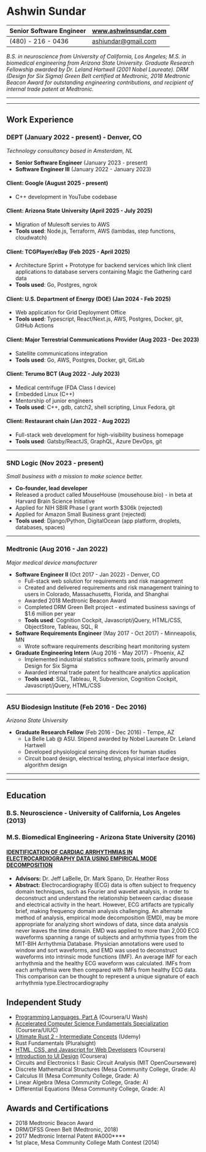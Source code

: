 # Ashwin Sundar

| Senior Software Engineer | www.ashwinsundar.com |  
| - | - |  
| (480) - 216 - 0436 | [ashiundar@gmail.com](ashiundar@gmail.com) |

*B.S. in neuroscience from University of California, Los Angeles; M.S. in biomedical engineering from Arizona State University. Graduate Research Fellowship awarded by Dr. Leland Hartwell (2001 Nobel Laureate). DRM (Design for Six Sigma) Green Belt certified at Medtronic, 2018 Medtronic Beacon Award for outstanding engineering contributions, and recipient of internal trade patent at Medtronic.*

---
---
## Work Experience

### DEPT (January 2022 - present) - Denver, CO
 
*Technology consultancy based in Amsterdam, NL*

- **Senior Software Engineer** (January 2023 - present)
- **Software Engineer III** (January 2022 - January 2023)

#### Client: Google (August 2025 - present)

- C++ development in YouTube codebase

#### Client: Arizona State University (April 2025 - July 2025)

- Migration of Mulesoft servies to AWS
- **Tools used**: Node.js, Terraform, AWS (lambdas, step functions, cloudwatch)

#### Client: TCGPlayer/eBay (Feb 2025 - April 2025)

- Architecture Sprint + Prototype for backend services which link client applications to database servers containing Magic the Gathering card data
- **Tools used**: Go, Postgres, ngrok

#### Client: U.S. Department of Energy (DOE) (Jan 2024 - Feb 2025)

- Web application for Grid Deployment Office
- **Tools used**: Typescript, React/Next.js, AWS, Postgres, Docker, git, GitHub Actions

#### Client: Major Terrestrial Communications Provider (Aug 2023 - Dec 2023)

- Satellite communications integration
- **Tools used**: Go, AWS, Postgres, Docker, git, GitLab

#### Client: Terumo BCT (Aug 2022 - July 2023)

- Medical centrifuge (FDA Class I device)
- Embedded Linux (C++)
- Mentorship of junior engineers
- **Tools used**: C++, gdb, catch2, shell scripting, Linux Fedora, git

#### Client: Restaurant chain (Jan 2022 - Aug 2022)

- Full-stack web development for high-visibility business homepage
- **Tools used**: Gatsby/ReactJS, GraphQL, Azure DevOps, git

---

### SND Logic (Nov 2023 - present)

*Small business with a mission to make science better.*

- **Co-founder, lead developer**
- Released a product called MouseHouse (mousehouse.bio) - in beta at Harvard Brain Science Initiative
- Applied for NIH SBIR Phase I grant worth $306k (rejected)
- Applied for Amazon Small Business grant (rejected)
- **Tools used**: Django/Python, DigitalOcean (app platform, droplets, databases, spaces)

---

### Medtronic (Aug 2016 - Jan 2022)

*Major medical device manufacturer*

- **Software Engineer II** (Oct 2017 - Jan 2022) - Denver, CO
  - Full-stack web solution for requirements and risk management
  - Created and delivered requirements and risk management training to users in Colorado, Massachusetts, Florida, and Shanghai
  - Awarded 2018 Medtronic Beacon Award
  - Completed DRM Green Belt project - estimated business savings of $1.6 million per year
  - **Tools used**: Cognition Cockpit, Javascript/jQuery, HTML/CSS, ObjectStore, Tableau, SQL, R
- **Software Requirements Engineer** (May 2017 - Oct 2017) - Minneapolis, MN
  - Wrote software requirements describing heart monitoring system
- **Graduate Engineering Intern** (Aug 2016 - May 2017) - Phoenix, AZ
  - Implemented industrial statistics software tools, primarily around Design for Six Sigma
  - Awarded internal trade patent for healthcare analytics application
  - **Tools used**: SQL, Tableau, R, Subversion, Cognition Cockpit, Javascript/jQuery, HTML/CSS

---

### ASU Biodesign Institute (Feb 2016 - Dec 2016)

*Arizona State University*

- **Graduate Research Fellow** (Feb 2016 - Dec 2016) - Tempe, AZ
    - La Belle Lab @ ASU. Stipend awarded by Nobel Laureate Dr. Leland Hartwell
    - Developed physiological sensing devices for human studies
    - Circuit board design, electrical testing, physical interface design, algorithm design

---
---

## Education  

### B.S. Neuroscience - University of California, Los Angeles (2013)

### M.S. Biomedical Engineering - Arizona State University (2016)

#### [IDENTIFICATION OF CARDIAC ARRHYTHMIAS IN ELECTROCARDIOGRAPHY DATA USING EMPIRICAL MODE DECOMPOSITION](https://github.com/AshwinSundar/Empirical-Mode-Decomposition-for-MIT-BIH-Arrhythmia-Data/blob/master/Ashwin%20Sundar%20Final%20Report.pdf)
  - **Advisors:** Dr. Jeff LaBelle, Dr. Mark Spano, Dr. Heather Ross
  - **Abstract:** Electrocardiography (ECG) data is often subject to frequency domain techniques, such as Fourier and wavelet analysis, in order to deconstruct and understand the relationship between cardiac disease and electrical activity in the heart. However, ECG artifacts are typically brief, making frequency domain analysis challenging. An alternate method of analysis, empirical mode decomposition (EMD), may be more appropriate for analyzing short windows of data, since data analysis never leaves the time domain. EMD was applied to more than 2,000 ECG waveforms spanning a range of subjects and arrhythmia types from the MIT-BIH Arrhythmia Database. Physician annotations were used to window and sort waveforms, and EMD was used to deconstruct waveforms into intrinsic mode functions (IMF). An average IMF for each arrhythmia and the healthy ECG waveform was calculated. IMFs from each arrhythmia were then compared with IMFs from healthy ECG data. This comparison can be thought to represent a unique signature of each arrhythmia type.Electrocardiography

## Independent Study

- [Programming Languages, Part A](https://www.coursera.org/learn/programming-languages) (Coursera/U Wash)
- [Accelerated Computer Science Fundamentals Specialization](https://www.coursera.org/account/accomplishments/specialization/QWNCL53BMER8?utm_source=link&utm_medium=certificate&utm_content=cert_image&utm_campaign=sharing_cta&utm_product=s12n) (Coursera/UIUC)
- [Ultimate Rust 2 - Intermediate Concepts](https://www.udemy.com/certificate/UC-5c5cc621-0ac8-44ae-8915-792c8ee0add0/) (Udemy)
- Rust Fundamentals (Pluralsight)
- [HTML, CSS, and Javascript for Web Developers](https://coursera.org/share/e84a063b6b4cd55564b47b5cc88c9100) (Coursera)
- [Introduction to UI Design](https://coursera.org/share/0e0eec27afa51fbf2ba6e48852a65c4f) (Coursera)
- Circuits and Electronics I: Basic Circuit Analysis (MIT OpenCourseware)
- Discrete Mathematical Structures (Mesa Community College, Grade: A)
- Calculus III (Mesa Community College, Grade: A)
- Linear Algebra (Mesa Community College, Grade: A)
- Differential Equations (Mesa Community College, Grade: A)

## Awards and Certifications

- 2018 Medtronic Beacon Award
- DRM/DFSS Green Belt (Medtronic, 2018)
- 2017 Medtronic Internal Patent #A000****
- 1st place, Mesa Community College Math Contest (2014)
